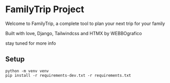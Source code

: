 # FamilyTrip Project

Welcome to FamilyTrip, a complete tool to plan your next trip for your family

Built with love, Django, Tailwindcss and HTMX by WEBBOgrafico

stay tuned for more info

## Setup

```
python -m venv venv
pip install -r requirements-dev.txt -r requirements.txt
```